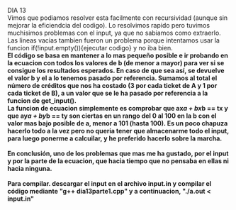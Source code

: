 DIA 13
<br>
Vimos que podiamos resolver esta facilmente con recursividad (aunque sin mejorar la eficiendcia del codigo). Lo resolvimos rapido pero tuvimos muchisimos problemas con el input, ya que no sabiamos como 
extraerlo. Las lineas vacias tambien fueron un problema porque intentamos usar la funcion if(!input.empty()){ejecutar codigo} y no iba bien.
<br><b>
El código se basa en mantener a lo mas pequeño posible e ir probando en la ecuacion con todos los valores de b (de menor a mayor) para ver si se consigue los resultados esperados. En caso de que sea así, se devuelve el valor b y el
a lo tenemos pasado por referencia.  Sumamos al total el número de créditos que nos ha costado (3 por cada ticket de A y 1 por cada ticket de B), a un valor que se le ha pasado por referencia a la funcion de get_input().
<br>
La funcion de ecuacion simplemente es comprobar que ax*a + bx*b == tx y que ay*a + by*b == ty
son ciertas en un rango del 0 al 100 en la b con el valor mas bajo posible de a, menor a 101 (hasta 100).
Es un poco chapuza hacerlo todo a la vez pero no queria tener que almacenarme todo el input, para luego ponerme a calcuilar, y he preferido hacerlo sobre la marcha.
<br><br>
En conclusión, uno de los problemas que mas me ha gustado, por el input y por la parte de la ecuacion, que hacia tiempo que no pensaba en ellas ni hacia ninguna.
<br><br>
Para compilar. descargar el input en el archivo input.in y compilar el código mediante "g++ dia13parte1.cpp" y a continuacion, "./a.out < input.in"
<br><br>

